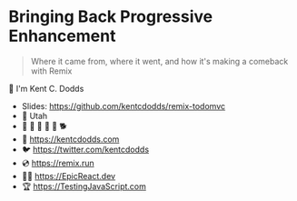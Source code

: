# Bringing Back Progressive Enhancement

> Where it came from, where it went, and how it's making a comeback with Remix

👋 I'm Kent C. Dodds

- Slides: https://github.com/kentcdodds/remix-todomvc
- 🏡 Utah
- 👩 👧 👦 👦 👦 🐕
- 🏢 https://kentcdodds.com
- 🐦 https://twitter.com/kentcdodds
- 💿 https://remix.run
- 👨‍🚀 https://EpicReact.dev
- 🏆 https://TestingJavaScript.com
